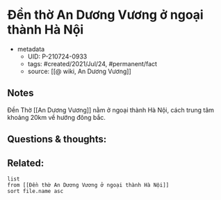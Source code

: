 ---
---

# Đền thờ An Dương Vương ở ngoại thành Hà Nội

- metadata
	- UID: P-210724-0933
	- tags: #created/2021/Jul/24, #permanent/fact 
	- source: [[@ wiki, An Dương Vương]]

## Notes
Đền Thờ [[An Dương Vương]] nằm ở ngoại thành Hà Nội, cách trung tâm khoảng 20km về hướng đông bắc.

## Questions & thoughts:

## Related:
```dataview
list
from [[Đền thờ An Dương Vương ở ngoại thành Hà Nội]]
sort file.name asc
```
